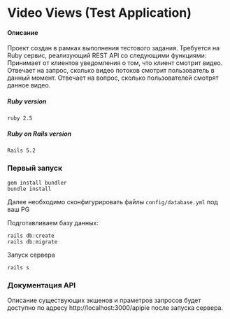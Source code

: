 # Video Views (Test Application)

#### Описание

Проект создан в рамках выполнения тестового задания.  Требуется на Ruby сервис, реализующий REST API со следующими функциями:  Принимает от клиентов уведомления о том, что клиент смотрит видео. Отвечает на запрос, сколько видео потоков смотрит пользователь в данный момент. Отвечает на вопрос, сколько пользователей смотрят данное видео. 

##### Ruby version
```
ruby 2.5
```

##### Ruby on Rails version
```
Rails 5.2
```

### Первый запуск
```
gem install bundler
bundle install
```

Далее необходимо сконфигурировать файлы `config/database.yml` под ваш PG

Подготавливаем базу данных:

```
rails db:create
rails db:migrate
```

Запуск сервера

```
rails s
```
### Документация API

Описание существующих экшенов и праметров запросов будет доступно по адресу  http://localhost:3000/apipie после запуска сервера. 